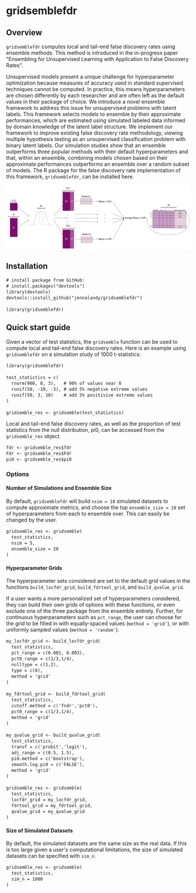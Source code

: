 
# gridsemblefdr

<!-- badges: start -->
<!-- badges: end -->

## Overview

`gridsemblefdr` computes local and tail-end false discovery rates using ensemble methods. This method is introduced in the in-progress paper "Ensembling for Unsupervised Learning with Application to False Discovery Rates".

Unsupervised models present a unique challenge for hyperparameter optimization because measures of accuracy used in standard supervised techniques cannot be computed. In practice, this means hyperparameters are chosen differently by each researcher and are often left as the default values in their package of choice. We introduce a novel ensemble framework to address this issue for unsupervised problems with latent labels. This framework selects models to ensemble by their approximate performances, which are estimated using simulated labeled data informed by domain knowledge of the latent label structure. We implement our framework to improve existing false discovery rate methodology, viewing multiple hypothesis testing as an unsupervised classification problem with binary latent labels. Our simulation studies show that an ensemble outperforms three popular methods with their default hyperparameters and that, within an ensemble, combining models chosen based on their approximate performances outperforms an ensemble over a random subset of models. The R package for the false discovery rate implementation of this framework, `gridsemblefdr`, can be installed here.

<p align="left">
  <img src="./diagram.png" width="1000">
</p>

## Installation
```{r setup, eval = FALSE}
# install package from GitHub:
# install.packages("devtools")
library(devtools)
devtools::install_github("jennalandy/gridsemblefdr")

library(gridsemblefdr)
```

## Quick start guide

Given a vector of test statistics, the `gridsemble` function can be used to compute local and tail-end false discovery rates. Here is an example using `gridsemblefdr` on a simulation study of 1000 t-statistics:

```{r eval = FALSE}
library(gridsemblefdr)

test_statistics = c(
  rnorm(900, 0, 3),   # 90% of values near 0
  runif(50, -10, -3), # add 5% negative extreme values
  runif(50, 3, 10)    # add 5% positivive extreme values
)

gridsemble_res <- gridsemble(test_statistics)
```

Local and tail-end false discovery rates, as well as the proportion of test statistics from the null distribution, pi0, can be accessed from the `gridsemble_res` object.

```{r eval = FALSE}
fdr <- gridsemble_res$fdr
Fdr <- gridsemble_res$Fdr
pi0 <- gridsemble_res$pi0
```

### Options

#### Number of Simulations and Ensemble Size

By default, `gridsemblefdr` will build `nsim = 10` simulated datasets to compute approximate metrics, and choose the top `ensemble_size = 10` set of hyperparameters from each to ensemble over. This can easily be changed by the user.

```{r eval = FALSE}
gridsemble_res <- gridsemble(
  test_statistics, 
  nsim = 5, 
  ensemble_size = 20
)
```

#### Hyperparameter Grids

The hyperparameter sets considered are set to the default grid values in the functions `build_locfdr_grid`, `build_fdrtool_grid`, and `build_qvalue_grid`. 

If a user wants a more personalized set of hyperparameters considered, they can build their own grids of options with these functions, or even exclude one of the three package from the ensemble entirely. Further, for continuous hyperparameters such as `pct_range`, the user can choose for the grid to be filled in with equally-spaced values (`method = 'grid'`), or with uniformly sampled values (`method = 'random'`).

```{r eval = FALSE}
my_locfdr_grid <- build_locfdr_grid(
  test_statistics,
  pct_range = c(0.001, 0.003),
  pct0_range = c(1/3,1/4),
  nulltype = c(1,2),
  type = c(0),
  method = 'grid'
)

my_fdrtool_grid <- build_fdrtool_grid(
  test_statistics,
  cutoff.method = c('fndr','pct0'),
  pct0_range = c(1/3,1/4),
  method = 'grid'
)

my_qvalue_grid <- build_qvalue_grid(
  test_statistics,
  transf = c('probit','logit'),
  adj_range = c(0.5, 1.5),
  pi0.method = c('bootstrap'),
  smooth.log.pi0 = c('FALSE'),
  method = 'grid'
)

gridsemble_res <- gridsemble(
  test_statistics,
  locfdr_grid = my_locfdr_grid,
  fdrtool_grid = my_fdrtool_grid,
  qvalue_grid = my_qvalue_grid
)
```

#### Size of Simulated Datasets

By default, the simulated datasets are the same size as the real data. If this is too large given a user's computational limitations, the size of simulated datasets can be specified with `sim_n`.

```{r eval = FALSE}
gridsemble_res <- gridsemble(
  test_statistics, 
  sim_n = 1000
)
```
